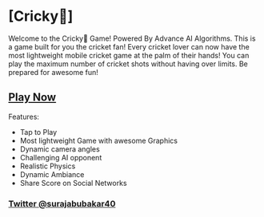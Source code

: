 # [Cricky🦗]

Welcome to the Cricky🦗 Game! Powered By Advance AI Algorithms. This is a game built for you the cricket fan! Every cricket lover can now have the most lightweight mobile cricket game at the palm of their hands! You can play the maximum number of cricket shots without having over limits. Be prepared for awesome fun!

## [Play Now](https://sadiqabubakar526.github.io)


Features:
- Tap to Play
- Most lightweight Game with awesome Graphics
- Dynamic camera angles
- Challenging AI opponent
- Realistic Physics
- Dynamic Ambiance
- Share Score on Social Networks

### [Twitter @surajabubakar40](https://twitter.com/surajabubakar40)
